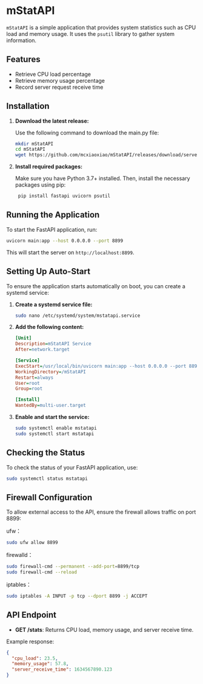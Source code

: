 # mStatAPI

`mStatAPI` is a simple application that provides system statistics such as CPU load and memory usage. It uses the `psutil` library to gather system information.

## Features

- Retrieve CPU load percentage
- Retrieve memory usage percentage
- Record server request receive time

## Installation

1. **Download the latest release:**

    Use the following command to download the main.py file:

    ```bash
    mkdir mStatAPI
    cd mStatAPI
    wget https://github.com/mcxiaoxiao/mStatAPI/releases/download/serverkit/main.py
    ```

3. **Install required packages:**

   Make sure you have Python 3.7+ installed. Then, install the necessary packages using pip:

   ```bash
    pip install fastapi uvicorn psutil
   ```

## Running the Application

To start the FastAPI application, run:

```bash
uvicorn main:app --host 0.0.0.0 --port 8899
```

This will start the server on `http://localhost:8899`.

## Setting Up Auto-Start

To ensure the application starts automatically on boot, you can create a systemd service:

1. **Create a systemd service file:**

   ```bash
   sudo nano /etc/systemd/system/mstatapi.service
   ```

2. **Add the following content:**

   ```ini
   [Unit]
   Description=mStatAPI Service
   After=network.target

   [Service]
   ExecStart=/usr/local/bin/uvicorn main:app --host 0.0.0.0 --port 8899
   WorkingDirectory=/mStatAPI
   Restart=always
   User=root
   Group=root

   [Install]
   WantedBy=multi-user.target
   ```

3. **Enable and start the service:**

   ```bash
   sudo systemctl enable mstatapi
   sudo systemctl start mstatapi
   ```

## Checking the Status

To check the status of your FastAPI application, use:

```bash
sudo systemctl status mstatapi
```

## Firewall Configuration

To allow external access to the API, ensure the firewall allows traffic on port 8899:

ufw：
```bash
sudo ufw allow 8899
```
firewalld：
```bash
sudo firewall-cmd --permanent --add-port=8899/tcp
sudo firewall-cmd --reload
```
iptables：
```bash
sudo iptables -A INPUT -p tcp --dport 8899 -j ACCEPT
```

## API Endpoint

- **GET /stats**: Returns CPU load, memory usage, and server receive time.

Example response:

```json
{
  "cpu_load": 23.5,
  "memory_usage": 57.8,
  "server_receive_time": 1634567890.123
}
```
